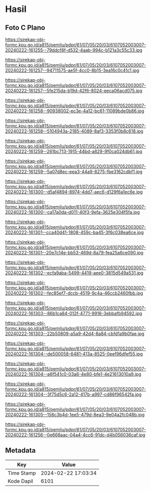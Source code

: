 # Hasil

## Foto C Plano

https://sirekap-obj-formc.kpu.go.id/a815/pemilu/pdpr/61/07/05/20/03/6107052003007-20240222-161255--79ddcf8f-d532-4aab-994c-b121a3c55c33.jpg

https://sirekap-obj-formc.kpu.go.id/a815/pemilu/pdpr/61/07/05/20/03/6107052003007-20240222-161257--94711575-ae5f-4cc0-8b15-3ea16c0c41c1.jpg

https://sirekap-obj-formc.kpu.go.id/a815/pemilu/pdpr/61/07/05/20/03/6107052003007-20240222-161257--5fe215da-b19d-42f6-8024-eeca06acd075.jpg

https://sirekap-obj-formc.kpu.go.id/a815/pemilu/pdpr/61/07/05/20/03/6107052003007-20240222-161258--90938002-ec3e-4a12-bc61-11089bde0b86.jpg

https://sirekap-obj-formc.kpu.go.id/a815/pemilu/pdpr/61/07/05/20/03/6107052003007-20240222-161258--5104943a-2185-4089-8af3-3353f0b8c618.jpg

https://sirekap-obj-formc.kpu.go.id/a815/pemilu/pdpr/61/07/05/20/03/6107052003007-20240222-161259--261bc713-1915-44bd-a829-9f0ca024db61.jpg

https://sirekap-obj-formc.kpu.go.id/a815/pemilu/pdpr/61/07/05/20/03/6107052003007-20240222-161259--5a07d8ec-eea3-44a9-8275-fbe3162cdbf1.jpg

https://sirekap-obj-formc.kpu.go.id/a815/pemilu/pdpr/61/07/05/20/03/6107052003007-20240222-161300--d5af4894-8974-4dd7-aec6-d129f6a1ec6e.jpg

https://sirekap-obj-formc.kpu.go.id/a815/pemilu/pdpr/61/07/05/20/03/6107052003007-20240222-161300--ca17a0da-d011-40f3-9efa-3625e304f5fa.jpg

https://sirekap-obj-formc.kpu.go.id/a815/pemilu/pdpr/61/07/05/20/03/6107052003007-20240222-161301--cca40d41-1808-459c-ba45-3f6c038ea6ce.jpg

https://sirekap-obj-formc.kpu.go.id/a815/pemilu/pdpr/61/07/05/20/03/6107052003007-20240222-161301--20e7c14e-bb53-469d-8a79-fea25a6ce090.jpg

https://sirekap-obj-formc.kpu.go.id/a815/pemilu/pdpr/61/07/05/20/03/6107052003007-20240222-161302--ecfa9aba-5499-4419-aee0-3815d549a531.jpg

https://sirekap-obj-formc.kpu.go.id/a815/pemilu/pdpr/61/07/05/20/03/6107052003007-20240222-161302--fec85ef7-dccb-4519-9c4a-46ccb2460fbb.jpg

https://sirekap-obj-formc.kpu.go.id/a815/pemilu/pdpr/61/07/05/20/03/6107052003007-20240222-161303--86b1ca84-012f-4771-9918-3ebbafb94592.jpg

https://sirekap-obj-formc.kpu.go.id/a815/pemilu/pdpr/61/07/05/20/03/6107052003007-20240222-161303--22b50809-a5a9-42d4-8a84-cbfd1a9b0fae.jpg

https://sirekap-obj-formc.kpu.go.id/a815/pemilu/pdpr/61/07/05/20/03/6107052003007-20240222-161304--de500058-6481-413a-8525-0eef96dfef55.jpg

https://sirekap-obj-formc.kpu.go.id/a815/pemilu/pdpr/61/07/05/20/03/6107052003007-20240222-161304--a6f541c0-03a6-4e80-bfe1-4e21613010a9.jpg

https://sirekap-obj-formc.kpu.go.id/a815/pemilu/pdpr/61/07/05/20/03/6107052003007-20240222-161304--3f75d5c6-2a12-417b-a997-cd86f96542fa.jpg

https://sirekap-obj-formc.kpu.go.id/a815/pemilu/pdpr/61/07/05/20/03/6107052003007-20240222-161305--158c3b4d-1ee5-479d-8ea3-9e04a2fc048b.jpg

https://sirekap-obj-formc.kpu.go.id/a815/pemilu/pdpr/61/07/05/20/03/6107052003007-20240222-161256--0e668aac-04a4-4cc6-91dc-d4b056036caf.jpg


## Metadata

| Key        | Value               |
| ---------- | ------------------- |
| Time Stamp | 2024-02-22 17:03:34 |
| Kode Dapil | 6101                |



